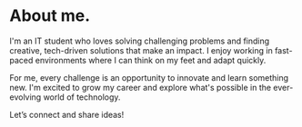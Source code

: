# About me.

I'm an IT student who loves solving challenging problems and finding creative, tech-driven solutions that make an impact. I enjoy working in fast-paced environments where I can think on my feet and adapt quickly.

For me, every challenge is an opportunity to innovate and learn something new. I'm excited to grow my career and explore what's possible in the ever-evolving world of technology. 

Let’s connect and share ideas!

